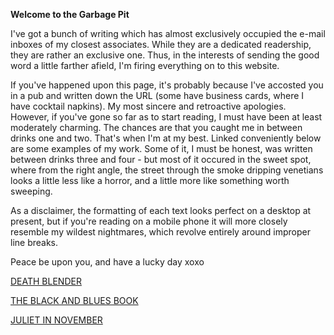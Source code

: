 **Welcome to the Garbage Pit**

I've got a bunch of writing which has almost exclusively occupied the e-mail inboxes of my closest associates. While they are a dedicated readership, they are rather an exclusive one. Thus, in the interests of sending the good word a little farther afield, I'm firing everything on to this website. 

If you've happened upon this page, it's probably because I've accosted you in a pub and written down the URL (some have business cards, where I have cocktail napkins). My most sincere and retroactive apologies. However, if you've gone so far as to start reading, I must have been at least moderately charming. The chances are that you caught me in between drinks one and two. That's when I'm at my best. Linked conveniently below are some examples of my work. Some of it, I must be honest, was written between drinks three and four - but most of it occured in the sweet spot, where from the right angle, the street through the smoke dripping venetians looks a little less like a horror, and a little more like something worth sweeping. 

As a disclaimer, the formatting of each text looks perfect on a desktop at present, but if you're reading on a mobile phone it will more closely resemble my wildest nightmares, which revolve entirely around improper line breaks. 

Peace be upon you, and have a lucky day xoxo

 <a href="/deathblender.html">DEATH BLENDER</a>
 
 <a href="/TheBlackandBluesBook.html">THE BLACK AND BLUES BOOK</a>
 
 <a href="/julietinnovemberfinalcopypdf.html">JULIET IN NOVEMBER</a>
